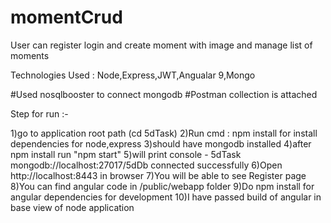 # momentCrud
User can register login and create moment with image and manage list of moments

Technologies Used : Node,Express,JWT,Angualar 9,Mongo

#Used nosqlbooster to connect mongodb
#Postman collection is attached

Step for run :-

1)go to application root path (cd 5dTask)
2)Run cmd  : npm install for install dependencies for node,express
3)should have mongodb installed
4)after npm install run "npm start"
5)will print console - 5dTask mongodb://localhost:27017/5dDb connected successfully
6)Open http://localhost:8443 in browser
7)You will be able to see Register page
8)You can find angular code in /public/webapp folder
9)Do npm install for angular dependencies for development
10)I have passed build of angular in base view of node application
